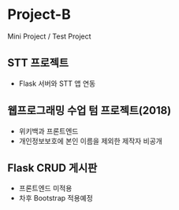 # Project-B

Mini Project / Test Project

## STT 프로젝트
- Flask 서버와 STT 앱 연동

## 웹프로그래밍 수업 텀 프로젝트(2018)
- 위키백과 프론트엔드 
- 개인정보보호에 본인 이름을 제외한 제작자 비공개

## Flask CRUD 게시판 
- 프론트엔드 미적용
- 차후 Bootstrap 적용예정
